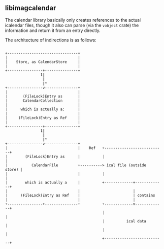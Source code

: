 ## libimagcalendar

The calendar library basically only creates references to the actual
icalendar files, though it also can parse (via the `vobject` crate) the
information and return it from an entry directly.

The architecture of indirections is as follows:

```{.numberLines}

+--------------------------------+
|                                |
|    Store, as CalendarStore     |
|                                |
+----------------+---------------+
                1|
                 |
                 |*
+----------------v---------------+
|                                |
|       (FileLock)Entry as       |
|       CalendarCollection       |
|                                |
|      which is actually a:      |
|                                |
|     (FileLock)Entry as Ref     |
|                                |
+----------------+---------------+
                1|
                 |
                 |*
+----------------v---------------+
|                                |    Ref   +---------------------------+
|        (FileLock)Entry as      |          |                           |
|           CalendarFile         +----------> ical file (outside store) |
|                                |          |                           |
|        which is actually a     |          +-------------+-------------+
|                                |                        |
|      (FileLock)Entry as Ref    |                        | contains
|                                |                        |
+----------------+---------------+          +-------------v-------------+
                                            |                           |
                                            |          ical data        |
                                            |                           |
                                            +---------------------------+
```

